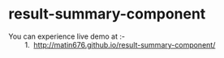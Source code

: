 # result-summary-component

You can experience live demo at :-<br>
    &emsp;&emsp; 1.&nbsp; http://matin676.github.io/result-summary-component/ <br>
